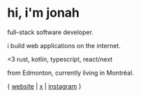# hi, i'm jonah

full-stack software developer.  

i build web applications on the internet.

<3 rust, kotlin, typescript, react/next

from Edmonton, currently living in Montréal.

{ [website](https://jonahseguin.com) | [x](https://x.com/jonahseguin) | [instagram](https://instagram.com/jonahseguin) }
